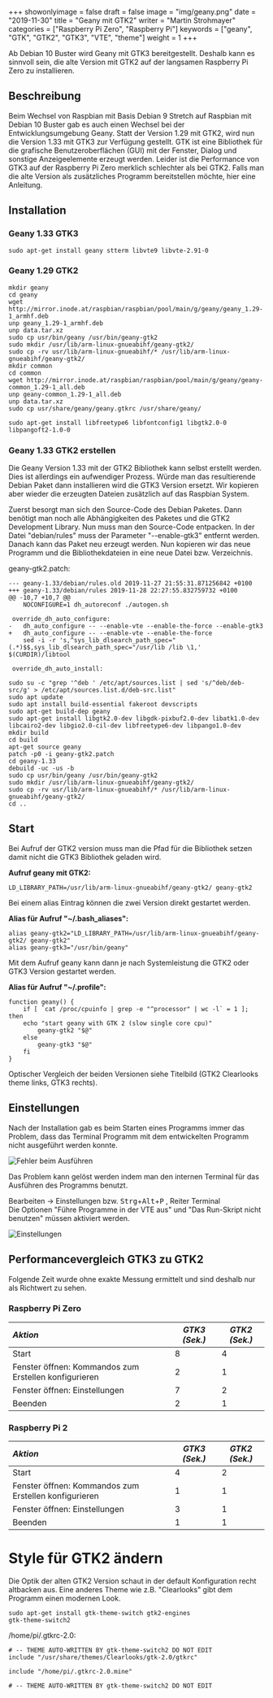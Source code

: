 +++
showonlyimage = false
draft = false
image = "img/geany.png"
date = "2019-11-30"
title = "Geany mit GTK2"
writer = "Martin Strohmayer"
categories = ["Raspberry Pi Zero", "Raspberry Pi"]
keywords = ["geany", "GTK", "GTK2", "GTK3", "VTE", "theme"]
weight = 1
+++

Ab Debian 10 Buster wird Geany mit GTK3 bereitgestellt. Deshalb kann es sinnvoll sein, die alte Version mit GTK2 auf der langsamen Raspberry Pi Zero zu installieren.
<!--more-->

## Beschreibung ##

Beim Wechsel von Raspbian mit Basis Debian 9 Stretch auf Raspbian mit Debian 10 Buster gab es auch einen Wechsel bei der Entwicklungsumgebung Geany. Statt der Version 1.29 mit GTK2, wird nun die Version 1.33 mit GTK3 zur Verfügung gestellt. GTK ist eine Bibliothek für die grafische Benutzeroberflächen (GUI) mit der Fenster, Dialog und sonstige Anzeigeelemente erzeugt werden. Leider ist die Performance von GTK3 auf der Raspberry Pi Zero merklich schlechter als bei GTK2. Falls man die alte Version als zusätzliches Programm bereitstellen möchte, hier eine Anleitung.

## Installation ##

<!--
Wird ein externes Terminal Programm benutzt so können die kleinen Terminals sterm und lilyterm installiert werden. Die Umschaltung des standard X-Terminals erfolgt mit dem Befehl ``sudo update-alternatives --config x-terminal-emulator``.
-->

### Geany 1.33 GTK3

```
sudo apt-get install geany stterm libvte9 libvte-2.91-0
```

### Geany 1.29 GTK2 

```
mkdir geany
cd geany
wget http://mirror.inode.at/raspbian/raspbian/pool/main/g/geany/geany_1.29-1_armhf.deb
unp geany_1.29-1_armhf.deb
unp data.tar.xz
sudo cp usr/bin/geany /usr/bin/geany-gtk2
sudo mkdir /usr/lib/arm-linux-gnueabihf/geany-gtk2/
sudo cp -rv usr/lib/arm-linux-gnueabihf/* /usr/lib/arm-linux-gnueabihf/geany-gtk2/
mkdir common
cd common 
wget http://mirror.inode.at/raspbian/raspbian/pool/main/g/geany/geany-common_1.29-1_all.deb
unp geany-common_1.29-1_all.deb
unp data.tar.xz
sudo cp usr/share/geany/geany.gtkrc /usr/share/geany/

sudo apt-get install libfreetype6 libfontconfig1 libgtk2.0-0 libpangoft2-1.0-0
```

<!--
Error nur exe:
GTK+ 2.x symbols detected. Using GTK+ 2.x and GTK+ 3 in the same process is not supported


ldd /usr/bin/geany-gtk2 
  libgeany.so.0 => /lib/arm-linux-gnueabihf/libgeany.so.0 (0xb6cd8000)

ldd /usr/bin/geany
	libgeany.so.0 => /lib/arm-linux-gnueabihf/libgeany.so.0 (0xb6d58000)
-->


### Geany 1.33 GTK2 erstellen 

Die Geany Version 1.33 mit der GTK2 Bibliothek kann selbst erstellt werden. Dies ist allerdings ein aufwendiger Prozess.
Würde man das resultierende Debian Paket dann installieren wird die GTK3 Version ersetzt. Wir kopieren aber wieder die erzeugten Dateien zusätzlich
auf das Raspbian System.  

Zuerst besorgt man sich den Source-Code des Debian Paketes. Dann benötigt man noch alle Abhängigkeiten des Paketes und die GTK2 Development Library.
Nun muss man den Source-Code entpacken. In der Datei "debian/rules" muss der Parameter "--enable-gtk3" entfernt werden. Danach kann das Paket neu erzeugt werden. Nun kopieren wir das neue Programm und die Bibliothekdateien in eine neue Datei bzw. Verzeichnis.

geany-gtk2.patch:
```
--- geany-1.33/debian/rules.old	2019-11-27 21:55:31.871256842 +0100
+++ geany-1.33/debian/rules	2019-11-28 22:27:55.832759732 +0100
@@ -10,7 +10,7 @@
 	NOCONFIGURE=1 dh_autoreconf ./autogen.sh
 
 override_dh_auto_configure:
-	dh_auto_configure -- --enable-vte --enable-the-force --enable-gtk3
+	dh_auto_configure -- --enable-vte --enable-the-force 
 	sed -i -r 's,^sys_lib_dlsearch_path_spec="(.*)$$,sys_lib_dlsearch_path_spec="/usr/lib /lib \1,' $(CURDIR)/libtool
 
 override_dh_auto_install:
```

<!--
pkg-config --libs gtk+-2.0
-lgtk-x11-2.0 -lgdk-x11-2.0 -lpangocairo-1.0 -latk-1.0 -lcairo -lgdk_pixbuf-2.0 -lgio-2.0 -lpangoft2-1.0 -lpango-1.0 -lgobject-2.0 -lglib-2.0 -lfontconfig -lfreetype
-->

```
sudo su -c "grep '^deb ' /etc/apt/sources.list | sed 's/^deb/deb-src/g' > /etc/apt/sources.list.d/deb-src.list"
sudo apt update
sudo apt install build-essential fakeroot devscripts
sudo apt-get build-dep geany
sudo apt-get install libgtk2.0-dev libgdk-pixbuf2.0-dev libatk1.0-dev libcairo2-dev libgio2.0-cil-dev libfreetype6-dev libpango1.0-dev
mkdir build
cd build
apt-get source geany
patch -p0 -i geany-gtk2.patch
cd geany-1.33
debuild -uc -us -b
sudo cp usr/bin/geany /usr/bin/geany-gtk2
sudo mkdir /usr/lib/arm-linux-gnueabihf/geany-gtk2/
sudo cp -rv usr/lib/arm-linux-gnueabihf/* /usr/lib/arm-linux-gnueabihf/geany-gtk2/
cd ..
```

## Start ##

Bei Aufruf der GTK2 version muss man die Pfad für die Bibliothek setzen damit nicht die GTK3 Bibliothek geladen wird. 

**Aufruf geany mit GTK2:**
```
LD_LIBRARY_PATH=/usr/lib/arm-linux-gnueabihf/geany-gtk2/ geany-gtk2
```

Bei einem alias Eintrag können die zwei Version direkt gestartet werden. 

**Alias für Aufruf "~/.bash_aliases":**
```
alias geany-gtk2="LD_LIBRARY_PATH=/usr/lib/arm-linux-gnueabihf/geany-gtk2/ geany-gtk2"
alias geany-gtk3="/usr/bin/geany"
```

Mit dem Aufruf geany kann dann je nach Systemleistung die GTK2 oder GTK3 Version gestartet werden.

**Alias für Aufruf "~/.profile":**

```
function geany() { 
	if [ `cat /proc/cpuinfo | grep -e "^processor" | wc -l` = 1 ]; then 
    echo "start geany with GTK 2 (slow single core cpu)" 
		geany-gtk2 "$@"
	else 
		geany-gtk3 "$@"
	fi
}
```

Optischer Vergleich der beiden Versionen siehe Titelbild (GTK2 Clearlooks theme links, GTK3 rechts).


## Einstellungen ##

Nach der Installation gab es beim Starten eines Programms immer das Problem, dass das Terminal Programm mit dem entwickelten Programm nicht ausgeführt werden konnte.

![Fehler beim Ausführen](../../img/geany_Fehler.png) 


Das Problem kann gelöst werden indem man den internen Terminal für das Ausführen des Programms benutzt. 

Bearbeiten -> Einstellungen bzw. <kbd>Strg</kbd>+<kbd>Alt</kbd>+<kbd>P</kbd> , Reiter Terminal  
Die Optionen "Führe Programme in der VTE aus" und "Das Run-Skript nicht benutzen" müssen aktiviert werden.

![Einstellungen](../../img/geany_Einstellungen.png) 


## Performancevergleich GTK3 zu GTK2 ##

Folgende Zeit wurde ohne exakte Messung ermittelt und sind deshalb nur als Richtwert zu sehen. 

### Raspberry Pi Zero

| *Aktion*     | *GTK3 (Sek.)* | *GTK2 (Sek.)* |
|:-------------|--------|--------|
| Start        | 8     | 4      |
| Fenster öffnen: Kommandos zum Erstellen konfigurieren | 2  | 1 |
| Fenster öffnen: Einstellungen                         | 7 | 2 |
| Beenden        | 2    | 1      |


### Raspberry Pi 2

| *Aktion*     | *GTK3 (Sek.)* | *GTK2 (Sek.)* |
|:-------------|---------------|---------------|
| Start        | 4             | 2             |
| Fenster öffnen: Kommandos zum Erstellen konfigurieren | 1 | 1 |
| Fenster öffnen: Einstellungen                         | 3 | 1 |
| Beenden      | 1             | 1             |

<!--
### Raspberry Pi 3

| *Aktion*     | *GTK3 (Sek.)* | *GTK2 (Sek.)* |
|:-------------|--------|--------|
| Start        | 3      | 2      |
| Fenster öffnen: Kommandos zum Erstellen konfigurieren | 1 | 1 |
| Fenster öffnen: Einstellungen                         | 4 | 1 |
| Beenden      | 1      | 1      |
-->


<!--
Fehler reparieren funktioniert nicht!:
/usr/lib/arm-linux-gnueabihf/gdk-pixbuf-2.0
sudo ./gdk-pixbuf-query-loaders --update-cache
sudo update-mime-database /usr/share/mime
sudo gtk-update-icon-cache -fv /usr/share/icons/hicolor/ /usr/share/icons/Adwaita/
sudo apt-get install papirus-icon-theme
-->

# Style für GTK2 ändern

<!-- gtk-theme-switch gtk2-engines-cleanice gtk2-engines-magicchicken 
gtk-theme-switch2

cat gtk-icon-theme-name="breeze" >> /home/pi/.gtkrc-2.0

-->

Die Optik der alten GTK2 Version schaut in der default Konfiguration recht altbacken aus. Eine anderes Theme wie z.B. "Clearlooks" gibt dem Programm einen 
 modernen Look.

```
sudo apt-get install gtk-theme-switch gtk2-engines
gtk-theme-switch2
```
/home/pi/.gtkrc-2.0:
```
# -- THEME AUTO-WRITTEN BY gtk-theme-switch2 DO NOT EDIT
include "/usr/share/themes/Clearlooks/gtk-2.0/gtkrc"

include "/home/pi/.gtkrc-2.0.mine"

# -- THEME AUTO-WRITTEN BY gtk-theme-switch2 DO NOT EDIT
```

<!--
sudo apt-get install lxappearance 
lxappearance

/home/pi/.gtkrc-2.0:
```
# DO NOT EDIT! This file will be overwritten by LXAppearance.
# Any customization should be done in ~/.gtkrc-2.0.mine instead.

include "/home/pi/.gtkrc-2.0.mine"
gtk-theme-name="Clearlooks"
gtk-icon-theme-name="hicolor"
gtk-font-name="Noto Sans 9"
gtk-cursor-theme-size=24
gtk-toolbar-style=GTK_TOOLBAR_BOTH_HORIZ
gtk-toolbar-icon-size=GTK_ICON_SIZE_LARGE_TOOLBAR
gtk-button-images=0
gtk-menu-images=1
gtk-enable-event-sounds=0
gtk-enable-input-feedback-sounds=0
gtk-xft-antialias=1
gtk-xft-hinting=1
gtk-xft-hintstyle="hintslight"
gtk-xft-rgba="rgb"
```

-->

